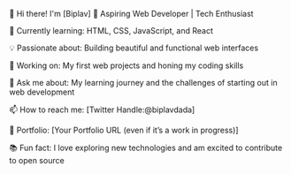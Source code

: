 


👋 Hi there! I'm [Biplav]
🌱 Aspiring Web Developer | Tech Enthusiast

🚀 Currently learning: HTML, CSS, JavaScript, and React

💡 Passionate about: Building beautiful and functional web interfaces

🔭 Working on: My first web projects and honing my coding skills

💬 Ask me about: My learning journey and the challenges of starting out in web development

📫 How to reach me: [Twitter Handle:@biplavdada]

🎨 Portfolio: [Your Portfolio URL (even if it’s a work in progress)]

📚 Fun fact: I love exploring new technologies and am excited to contribute to open source 
